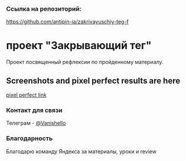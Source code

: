 ### Ссылка на репозиторий:
https://github.com/antipin-ia/zakrivayuschiy-teg-f

# проект "Закрывающий тег"

Проект посвященный рефлексии по пройденному материалу.

## Screenshots and pixel perfect results are here

[pixel perfect link](https://disk.yandex.ru/d/QEOYlgBoq09qug)

### Контакт для связи

Телеграм - [@Vanishello](https://t.me/vanishello)

### Благодарность

Благодарю команду Яндекса за материалы, уроки и review